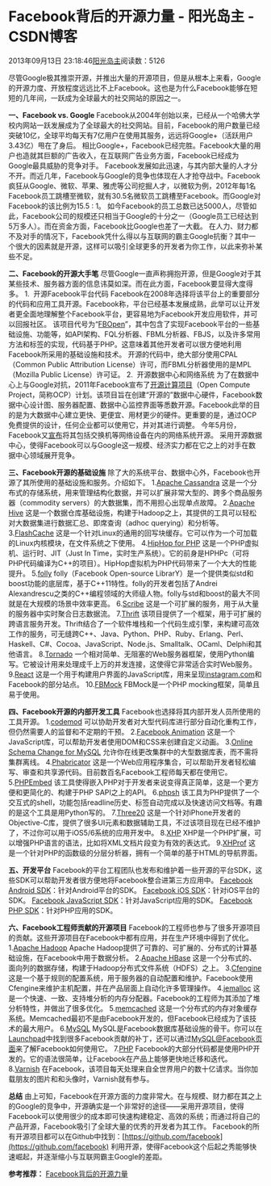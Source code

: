 
# Facebook背后的开源力量 - 阳光岛主 - CSDN博客

2013年09月13日 23:18:46[阳光岛主](https://me.csdn.net/sunboy_2050)阅读数：5126


尽管Google极其推崇开源，并推出大量的开源项目，但是从根本上来看，Google的开源力度、开放程度远远比不上Facebook。这也是为什么Facebook能够在短短的几年间，一跃成为全球最大的社交网站的原因之一。

**一、Facebook vs. Google**
Facebook从2004年创始以来，已经从一个哈佛大学校内网站一跃发展成为了全球最大的社交网站。目前，Facebook的用户数量已经突破10亿，全球平均每天有7亿用户在使用其服务，远远将Google+（活跃用户3.43亿）甩在了身后。
相比Google+，Facebook已经完胜。Facebook大量的用户也造就其巨额的广告收入，在互联网广告业务方面，Facebook已经成为Google最具威胁的竞争对手。
Facebook发展如此迅速，与其内部大量的人才分不开。而近几年，Facebook与Google的竞争也体现在人才抢夺战中。Facebook疯狂从Google、微软、苹果、雅虎等公司挖掘人才，以微软为例，2012年每1名Facebook员工跳槽至微软，就有30.5名微软员工跳槽至Facebook。而Google对Facebook的该比例为15.5 : 1。
如今Facebook的员工总数已达5000人，尽管如此，Facebook公司的规模还只相当于Google的十分之一（Google员工已经达到5万多人）。而在资金方面，Facebook比Google也差了一大截。
在人力、财力都不及对手的情况下，Facebook凭什么得以与互联网的霸主Google抗衡？其中一个很大的因素就是开源，这样可以吸引全球更多的开发者为你工作，以此来弥补某些不足。

**二、Facebook的开源大手笔**
尽管Google一直声称拥抱开源，但是Google对于其某些技术、服务器方面的信息讳莫如深。而在此方面，Facebook要显得大度得多。
1.  开源Facebook平台代码
Facebook在2008年选择将该平台上的重要部分的代码和应用工具开源。Facebook称，平台已经基本发展成熟，此举可以让开发者更全面地理解整个Facebook平台，更容易地为Facebook开发应用软件，并可以回报社区。
该项目代号为“[FBOpen](https://github.com/facebook/platform/tree/master/fbopen)”，其中包含了实现Facebook平台的一些基础设施、功能等，如API架构、FQL分析器、FBML分析器、FBJS，以及许多常用方法和标签的实现，代码基于PHP。这意味着其他开发者可以很方便地利用Facebook所采用的基础设施和技术。
开源的代码中，绝大部分使用CPAL（Common Public Attribution License）许可，而FBML分析器使用的是MPL（Mozilla Public License）许可证。
2.  开源数据中心和网络系统
为了在数据中心上与Google对抗，2011年Facebook宣布了[开源计算项目](http://www.opencompute.org/)（Open Compute Project，简称OCP）计划。该项目旨在创建“开源的”数据中心硬件，Facebook数据中心设计图、服务器配置、数据中心监控界面等悉数开源。Facebook此举的目的是为大数据中心建立更快、更便宜、用材更少的硬件。更重要的是，通过OCP免费提供的设计，任何企业都可以使用它，并对其进行调整。
今年5月份，Facebook又[宣布](http://www.opencompute.org/2013/05/08/up-next-for-the-open-compute-project-the-network/)将其包括交换机等网络设备在内的网络系统开源。
采用开源数据中心，使得Facebook可以与Google这一规模、经济实力都在它之上的对手在数据中心领域展开竞争。

**三、Facebook开源的基础设施**
除了大的系统平台、数据中心外，Facebook也开源了其所使用的基础设施和服务。介绍如下。
1.[Apache Cassandra](http://cassandra.apache.org/)
这是一个分布式的存储系统，用来管理结构化数据，并可以扩展非常大型的、跨多个商品服务器（commodity servers）的大数据集，而不用担心出现单点故障。
2.[Apache Hive](http://hadoop.apache.org/hive/)
这是一个数据仓库基础设施，构建于Hadoop之上，其提供的工具可以轻松对大数据集进行数据汇总、即席查询（adhoc querying）和分析等。
3.[FlashCache](http://github.com/facebook/flashcache/)
这是一个针对Linux的通用的回写块缓存。它可以作为一个可加载的Linux内核模块，在文件系统之下使用。
4.[HipHop for PHP](http://wiki.github.com/facebook/hiphop-php/)
这是一个PHP虚拟机、运行时、JIT（Just In Time，实时生产系统）。它的前身是HPHPc（可将PHP代码编译为C++的项目）。HipHop虚拟机为PHP代码带来了一个大大的性能提升。
5.[folly](https://github.com/facebook/folly)
folly（Facebook Open-source LibrarY）是一个提供类似std和boost功能的底层库，基于C++11特性。folly的开发者包括了Andrei Alexandrescu之类的C++编程领域的大师级人物。folly与std和boost的最大不同就是在大规模的场景中效率更高。
6.[Scribe](http://github.com/facebook/scribe)
这是一个可扩展的服务，用于从大量的服务器中实时聚合日志数据流。
7.[Thrift](http://incubator.apache.org/thrift/)
该项目提供了一个框架，用于可扩展的跨语言服务开发。Thrift结合了一个软件堆栈和一个代码生成引擎，来构建可高效工作的服务，可无缝跨C++、Java、Python、PHP、Ruby、Erlang、Perl、Haskell、C\#、Cocoa、JavaScript、Node.js、Smalltalk、OCaml、Delphi和其他语言。
8.[Tornado](http://www.tornadoweb.org/)
一个相对简单、无阻塞的Web服务器框架，使用Python编写。它被设计用来处理成千上万的并发连接，这使得它非常适合实时Web服务。
9.[React](http://facebook.github.io/react/)
这是一个用于构建用户界面的JavaScript库，用来呈现[instagram.com](http://instagram.com/)和Facebook的部分站点。
10.[FBMock](https://github.com/facebook/FBMock)
FBMock是一个PHP mocking框架，简单且易于使用。

**四、Facebook开源的内部开发工具**
Facebook也选择将其内部开发人员所使用的工具开源。
1.[codemod](http://github.com/facebook/codemod)
可以协助开发者对大型代码库进行部分自动化重构工作，但仍然需要人的监督和不定期的干预。
2.[Facebook Animation](https://developers.facebook.com/docs/fbjs)
这是一个JavaScript库，可以帮助开发者使用DOM和CSS来创建自定义动画。
3.[Online Schema Change for MySQL](http://www.facebook.com/notes/mysql-at-facebook/online-schema-change-for-mysql/430801045932)
允许你在线更改集群中的大型数据库表，而不需将集群离线。
4.[Phabricator](http://phabricator.org/)
这是一个Web应用程序集合，可以帮助开发者轻松编写、审查和共享源代码。目前数百名Facebook工程师每天都在使用它。
5.[PHPEmbed](http://github.com/facebook/phpembed)
该工具使得嵌入PHP对于开发者来说变得真正简单，这是一个更方便和更简化的、构建于PHP SAPI之上的API。
6.[phpsh](http://www.phpsh.org/)
该工具为PHP提供了一个交互式的shell，功能包括readline历史、标签自动完成以及快速访问文档等。有趣的是这个工具是用Python写的。
7.[Three20](http://github.com/facebook/three20)
这是一个针对iPhone开发者的Objective-C库，提供了很多UI元素和数据辅助工具，不过该项目现在已经不维护了，不过你可以用于iOS5/6系统的应用开发中。
8.[XHP](http://github.com/facebook/xhp)
XHP是一个PHP扩展，可以增强PHP语言的语法，比如将XML文档片段变为有效的表达式。
9.[XHProf](http://pecl.php.net/package/xhprof)
这是一个针对PHP的函数级的分层分析器，拥有一个简单的基于HTML的导航界面。

**五、开发平台**
Facebook的平台工程团队也发布和维护着一些开源的平台SDK，这些SDK可以帮助开发者很方便地将Facebook整合进第三方应用中。
[Facebook Android SDK](https://github.com/facebook/facebook-android-sdk)：针对Android平台的SDK。
[Facebook iOS SDK](https://github.com/facebook/facebook-ios-sdk)：针对iOS平台的SDK。
[Facebook JavaScript SDK](https://github.com/facebook/facebook-js-sdk)：针对JavaScript应用的SDK。
[Facebook PHP SDK](https://github.com/facebook/facebook-php-sdk)：针对PHP应用的SDK。

**六、Facebook工程师贡献的开源项目**
Facebook的工程师也参与了很多开源项目的贡献。这些开源项目在Facebook中都有应用，并在生产环境中得到了优化。
1.[Apache Hadoop](http://hadoop.apache.org/)
Apache Hadoop提供了可靠的、可扩展的、分布式的计算基础设施，在Facebook中用于数据分析。
2.[Apache HBase](http://hbase.apache.org/)
这是一个分布式的、面向列的数据存储，构建于Hadoop分布式文件系统（HDFS）之上。
3.[Cfengine](http://www.cfengine.org/)
这是一个基于规则的配置系统，用于服务器的自动配置和维护。Facebook使用Cfengine来维护主机配置，并在产品层面上自动化许多管理操作。
4.[jemalloc](http://www.canonware.com/jemalloc/)
这是一个快速、一致、支持堆分析的内存分配器。Facebook的工程师为其添加了堆分析特性，并做出了很多优化。
5.[memcached](http://memcached.org/)
这是一个分布式的内存对象缓存系统。Memcached最初不是由Facebook开发的，但Facebook已经成为了该技术的最大用户。
6.[MySQL](http://www.mysql.com/)
MySQL是Facebook数据库基础设施的骨干。你可以在[Launchpad](https://launchpad.net/mysqlatfacebook)中找到很多Facebook贡献的补丁，还可以通过[MySQL@Facebook页面](http://www.facebook.com/MySQLatFacebook)来了解Facebook如何使用它。
7.[PHP](http://www.php.net/)
Facebook的大部分代码都是使用PHP开发的。它的语法很简单，让Facebook在产品上能够更快地迁移和迭代。
8.[Varnish](http://varnish-cache.org/)
在Facebook，该项目每天处理来自全世界用户的数十亿请求。当你加载朋友的图片和和头像时，Varnish就有参与。

**总结**
由上可知，Facebook在开源方面的力度非常大。在与规模、财力都在其之上的Google的竞争中，开源确实是一个非常好的途径——采用开源项目，使得Facebook可以使用很少的成本即可快速构建稳定、高效的系统；而通过将自己的产品开源，Facebook吸引了全球大量的优秀的开发者为其工作。
Facebook的所有开源项目都可以在Github中找到：[https://github.com/facebook](https://github.com/facebook)
利用开源，使得Facebook这个后起之秀能够快速崛起，并逐渐缩小与互联网霸主Google的差距。


**参考推荐：**
[Facebook背后的开源力量](http://os.51cto.com/art/201308/407789.htm)



